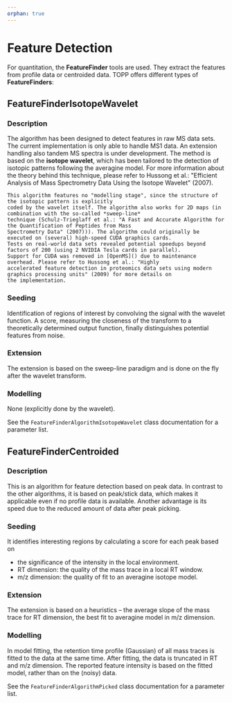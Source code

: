 ```yaml
---
orphan: true
---
```

Feature Detection
=================

For quantitation, the **FeatureFinder** tools are used. They extract the features from profile data or centroided data.
TOPP offers different types of **FeatureFinders**:

## FeatureFinderIsotopeWavelet

### Description

The algorithm has been designed to detect features in raw MS data sets. The current implementation is only able to
handle MS1 data. An extension handling also tandem MS spectra is under development. The method is based on the **isotope
wavelet**, which has been tailored to the detection of isotopic patterns following the averagine model. For more
information about the theory behind this technique, please refer to Hussong et al.: "Efficient Analysis of Mass
Spectrometry Data Using the Isotope Wavelet" (2007).

```{attention}
This algorithm features no "modelling stage", since the structure of the isotopic pattern is explicitly
coded by the wavelet itself. The algorithm also works for 2D maps (in combination with the so-called *sweep-line*
technique (Schulz-Trieglaff et al.: "A Fast and Accurate Algorithm for the Quantification of Peptides from Mass
Spectrometry Data" (2007))). The algorithm could originally be executed on (several) high-speed CUDA graphics cards.
Tests on real-world data sets revealed potential speedups beyond factors of 200 (using 2 NVIDIA Tesla cards in parallel).
Support for CUDA was removed in [OpenMS]() due to maintenance overhead. Please refer to Hussong et al.: "Highly
accelerated feature detection in proteomics data sets using modern graphics processing units" (2009) for more details on
the implementation.
```

### Seeding

Identification of regions of interest by convolving the signal with the wavelet function. A score, measuring the
closeness of the transform to a theoretically determined output function, finally distinguishes potential features from
noise.

### Extension

The extension is based on the sweep-line paradigm and is done on the fly after the wavelet transform.

### Modelling

None (explicitly done by the wavelet).

See the `FeatureFinderAlgorithmIsotopeWavelet` class documentation for a parameter list.

## FeatureFinderCentroided

### Description

This is an algorithm for feature detection based on peak data. In contrast to the other algorithms, it is based on
peak/stick data, which makes it applicable even if no profile data is available. Another advantage is its speed due to
the reduced amount of data after peak picking.

### Seeding

It identifies interesting regions by calculating a score for each peak based on

- the significance of the intensity in the local environment.
- RT dimension: the quality of the mass trace in a local RT window.
- m/z dimension: the quality of fit to an averagine isotope model.

### Extension

The extension is based on a heuristics – the average slope of the mass trace for RT dimension, the best fit to averagine
model in m/z dimension.

### Modelling

In model fitting, the retention time profile (Gaussian) of all mass traces is fitted to the data at the same time. After
fitting, the data is truncated in RT and m/z dimension. The reported feature intensity is based on the fitted model,
rather than on the (noisy) data.

See the `FeatureFinderAlgorithmPicked` class documentation for a parameter list.
